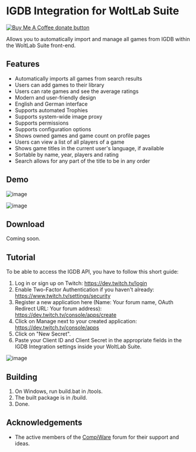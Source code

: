 # IGDB Integration for WoltLab Suite

<a href="https://www.buymeacoffee.com/Berny23" title="Donate to this project using Buy Me A Coffee"><img src="https://img.shields.io/badge/buy%20me%20a%20coffee-donate-yellow.svg" alt="Buy Me A Coffee donate button" /></a>

Allows you to automatically import and manage all games from IGDB within the WoltLab Suite front-end.

## Features

- Automatically imports all games from search results
- Users can add games to their library
- Users can rate games and see the average ratings
- Modern and user-friendly design
- English and German interface
- Supports automated Trophies
- Supports system-wide image proxy
- Supports permissions
- Supports configuration options
- Shows owned games and game count on profile pages
- Users can view a list of all players of a game
- Shows game titles in the current user's language, if available
- Sortable by name, year, players and rating
- Search allows for any part of the title to be in any order

## Demo

![image](https://github.com/Berny23/woltlab-igdb-integration/assets/36038743/27ef300c-e1f9-43b3-b68d-66218108ca13)

![image](https://github.com/Berny23/woltlab-igdb-integration/assets/36038743/12dc4c11-fe9c-4763-a194-5d75e07dbfe4)

## Download

Coming soon.

## Tutorial

To be able to access the IGDB API, you have to follow this short guide:
1. Log in or sign up on Twitch: https://dev.twitch.tv/login
2. Enable Two-Factor Authentication if you haven't already: https://www.twitch.tv/settings/security
3. Register a new application here (Name: Your forum name, OAuth Redirect URL: Your forum address): https://dev.twitch.tv/console/apps/create
4. Click on Manage next to your created application: https://dev.twitch.tv/console/apps
5. Click on "New Secret".
6. Paste your Client ID and Client Secret in the appropriate fields in the IGDB Integration settings inside your WoltLab Suite.

![image](https://github.com/Berny23/woltlab-igdb-integration/assets/36038743/d3a4b332-2d63-4117-a2be-3b743f381406)

## Building

1. On Windows, run build.bat in /tools.
2. The built package is in /build.
3. Done.

## Acknowledgements

- The active members of the [CompiWare](https://www.compiware-forum.de/) forum for their support and ideas.
